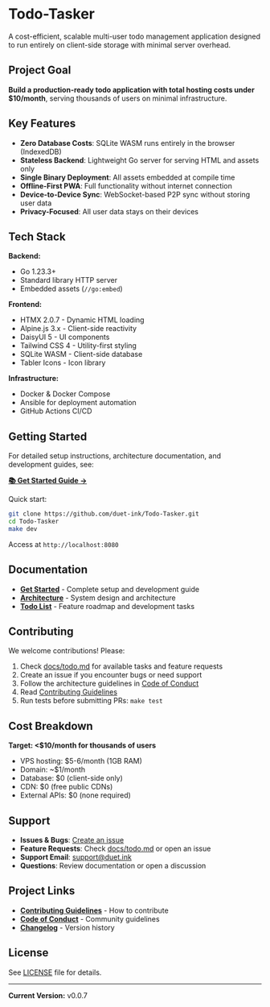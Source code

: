 # Todo-Tasker

A cost-efficient, scalable multi-user todo management application designed to run entirely on client-side storage with minimal server overhead.

## Project Goal

**Build a production-ready todo application with total hosting costs under $10/month**, serving thousands of users on minimal infrastructure.

## Key Features

- **Zero Database Costs**: SQLite WASM runs entirely in the browser (IndexedDB)
- **Stateless Backend**: Lightweight Go server for serving HTML and assets only
- **Single Binary Deployment**: All assets embedded at compile time
- **Offline-First PWA**: Full functionality without internet connection
- **Device-to-Device Sync**: WebSocket-based P2P sync without storing user data
- **Privacy-Focused**: All user data stays on their devices

## Tech Stack

**Backend:**
- Go 1.23.3+
- Standard library HTTP server
- Embedded assets (`//go:embed`)

**Frontend:**
- HTMX 2.0.7 - Dynamic HTML loading
- Alpine.js 3.x - Client-side reactivity
- DaisyUI 5 - UI components
- Tailwind CSS 4 - Utility-first styling
- SQLite WASM - Client-side database
- Tabler Icons - Icon library

**Infrastructure:**
- Docker & Docker Compose
- Ansible for deployment automation
- GitHub Actions CI/CD

## Getting Started

For detailed setup instructions, architecture documentation, and development guides, see:

**[📚 Get Started Guide →](docs/get-started.md)**

Quick start:

```bash
git clone https://github.com/duet-ink/Todo-Tasker.git
cd Todo-Tasker
make dev
```

Access at `http://localhost:8080`

## Documentation

- **[Get Started](docs/get-started.md)** - Complete setup and development guide
- **[Architecture](docs/architecture.md)** - System design and architecture
- **[Todo List](docs/todo.md)** - Feature roadmap and development tasks

## Contributing

We welcome contributions! Please:

1. Check [docs/todo.md](docs/todo.md) for available tasks and feature requests
2. Create an issue if you encounter bugs or need support
3. Follow the architecture guidelines in [Code of Conduct](.github/CODE_OF_CONDUCT.md)
4. Read [Contributing Guidelines](.github/CONTRIBUTING.md)
5. Run tests before submitting PRs: `make test`

## Cost Breakdown

**Target: <$10/month for thousands of users**

- VPS hosting: $5-6/month (1GB RAM)
- Domain: ~$1/month
- Database: $0 (client-side only)
- CDN: $0 (free public CDNs)
- External APIs: $0 (none required)

## Support

- **Issues & Bugs**: [Create an issue](https://github.com/duet-ink/Todo-Tasker/issues)
- **Feature Requests**: Check [docs/todo.md](docs/todo.md) or open an issue
- **Support Email**: support@duet.ink
- **Questions**: Review documentation or open a discussion

## Project Links

- **[Contributing Guidelines](.github/CONTRIBUTING.md)** - How to contribute
- **[Code of Conduct](.github/CODE_OF_CONDUCT.md)** - Community guidelines
- **[Changelog](.github/CHANGELOG.md)** - Version history

## License

See [LICENSE](LICENSE) file for details.

---

**Current Version:** v0.0.7
